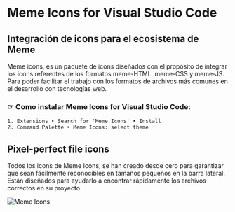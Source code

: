 Meme Icons for Visual Studio Code
=======================================

Integración de icons para el ecosistema de Meme
---------------------------------------------------

Meme icons, es un paquete de icons diseñados con el propósito de integrar los icons referentes de los formatos meme-HTML, meme-CSS y meme-JS. Para poder facilitar el trabajo con los formatos de archivos más comunes en el desarrollo con tecnologías web.

### ☞ Como instalar Meme Icons for Visual Studio Code:

```
1. Extensions ‣ Search for 'Meme Icons' ‣ Install
2. Command Palette ‣ Meme Icons: select theme
```

Pixel-perfect file icons
------------------------

Todos los icons de Meme Icons, se han creado desde cero para garantizar que sean fácilmente reconocibles en tamaños pequeños en la barra lateral. Están diseñados para ayudarlo a encontrar rápidamente los archivos correctos en su proyecto.

![Meme Icons](https://intal.notion.site/image/https%3A%2F%2Fprod-files-secure.s3.us-west-2.amazonaws.com%2Fc69d89ae-6d74-4cee-9ad1-911445e97f2e%2F039b1af8-dc5d-4f7f-858d-c3e461179cd6%2Fmeme-icons.png?table=block&id=f5d2ccfe-5391-49f9-90ff-777e065becf1&spaceId=c69d89ae-6d74-4cee-9ad1-911445e97f2e&width=2000&userId=&cache=v2)